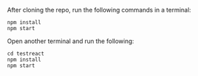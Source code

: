 After cloning the repo, run the following commands in a terminal:
```
npm install
npm start
```
Open another terminal and run the following:
```
cd testreact
npm install
npm start

```